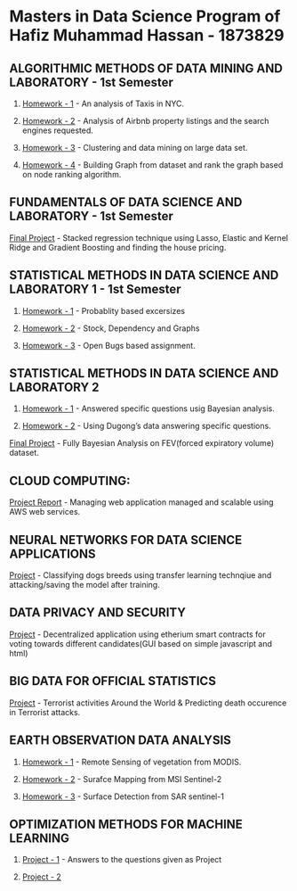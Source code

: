 # Masters in Data Science Program of Hafiz Muhammad Hassan - 1873829

## ALGORITHMIC METHODS OF DATA MINING AND LABORATORY - 1st Semester

1. [Homework - 1](https://github.com/ihassantariq/ADM_HW1) - An analysis of Taxis in NYC. 

2. [Homework - 2](https://github.com/valerio94w/ADM-Hw3-Group4) - Analysis of Airbnb property listings and the search engines requested.

3. [Homework - 3](https://github.com/ihassantariq/grp1-hw4) - Clustering and data mining on large data set. 

4. [Homework - 4](https://github.com/ihassantariq/grp28-hw5) - Building Graph from dataset and rank the graph based on node ranking algorithm. 

## FUNDAMENTALS OF DATA SCIENCE AND LABORATORY - 1st Semester

  [Final Project](https://github.com/ihassantariq/FDS-Final-Project) - Stacked regression technique using Lasso, Elastic and Kernel Ridge and Gradient Boosting and finding the house pricing. 

## STATISTICAL METHODS IN DATA SCIENCE AND LABORATORY 1 - 1st Semester

1. [Homework - 1](https://github.com/ihassantariq/Masters-in-Data-Science-Sapienza/tree/main/SDS%20-%201/HW1) - Probablity based excersizes

2. [Homework - 2](https://github.com/shahzad744/sds-hw2) - Stock, Dependency and Graphs

3. [Homework - 3](https://github.com/ihassantariq/Masters-in-Data-Science-Sapienza/tree/main/SDS%20-%201/HW3) - Open Bugs based assignment. 

## STATISTICAL METHODS IN DATA SCIENCE AND LABORATORY 2

1. [Homework - 1](https://github.com/ihassantariq/Masters-in-Data-Science-Sapienza/tree/main/SDS%20-%202/SDS%20-%20Homework%20-1) - Answered specific questions usig Bayesian analysis. 

2. [Homework - 2](https://github.com/ihassantariq/Masters-in-Data-Science-Sapienza/tree/main/SDS%20-%202/SDS%20-%20Homework-2) - Using Dugong’s data answering specific questions. 

  [Final Project](https://github.com/ihassantariq/Masters-in-Data-Science-Sapienza/tree/main/SDS%20-%202/Final%20Project) - Fully Bayesian Analysis on FEV(forced expiratory volume) dataset. 

## CLOUD COMPUTING:

  [Project Report](https://github.com/ihassantariq/Masters-in-Data-Science-Sapienza/blob/main/CC/CC-Project-Report-Final.pdf) - Managing web application managed and scalable using AWS web services. 

## NEURAL NETWORKS FOR DATA SCIENCE APPLICATIONS

   [Project](https://github.com/ihassantariq/NNDS_HW2_Dogs_Classifier) - Classifying dogs breeds using transfer learning technqiue and attacking/saving the model after training. 

## DATA PRIVACY AND SECURITY 

  [Project](https://github.com/ihassantariq/DPSElectionVoting) - Decentralized application using etherium smart contracts for voting towards different candidates(GUI based on simple javascript and html) 

## BIG DATA FOR OFFICIAL STATISTICS

  [Project](https://github.com/ihassantariq/Masters-in-Data-Science-Sapienza/blob/main/BDOS/Terrorism.ipynb) - Terrorist activities Around the World & Predicting death occurence in Terrorist attacks. 

## EARTH OBSERVATION DATA ANALYSIS

1. [Homework - 1](https://github.com/ihassantariq/Masters-in-Data-Science-Sapienza/blob/main/EODA/HOMEWORK01.pdf) - Remote Sensing of vegetation from MODIS. 

2. [Homework - 2](https://github.com/ihassantariq/Masters-in-Data-Science-Sapienza/blob/main/EODA/HOMEWORK02.pdf) - Surafce Mapping from MSI Sentinel-2

3. [Homework - 3](https://github.com/ihassantariq/Masters-in-Data-Science-Sapienza/blob/main/EODA/HOMEWORK03.pdf) - Surface Detection from SAR sentinel-1

## OPTIMIZATION METHODS FOR MACHINE LEARNING

 1. [Project - 1](https://github.com/ihassantariq/Masters-in-Data-Science-Sapienza/tree/main/OMML/Project1) - Answers to the questions given as Project

 2. [Project - 2](TBD) 
